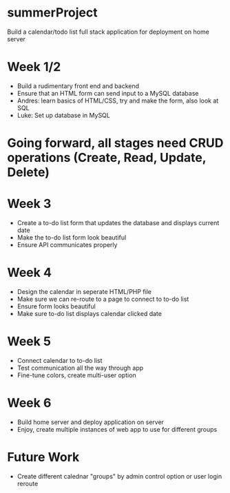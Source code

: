 # summerProject
Build a calendar/todo list full stack application for deployment on home server


# Week 1/2 #
- Build a rudimentary front end and backend
- Ensure that an HTML form can send input to a MySQL database
- Andres: learn basics of HTML/CSS, try and make the form, also look at SQL
- Luke: Set up database in MySQL

# Going forward, all stages need CRUD operations (Create, Read, Update, Delete) #

# Week 3 #
- Create a to-do list form that updates the database and displays current date
- Make the to-do list form look beautiful
- Ensure API communicates properly

# Week 4 #
- Design the calendar in seperate HTML/PHP file
- Make sure we can re-route to a page to connect to to-do list
- Ensure form looks beautiful
- Make sure to-do list displays calendar clicked date

# Week 5 #
- Connect calendar to to-do list
- Test communication all the way through app
- Fine-tune colors, create multi-user option

# Week 6 # 
- Build home server and deploy application on server
- Enjoy, create multiple instances of web app to use for different groups

# Future Work #
- Create different calednar "groups" by admin control option or user login reroute
